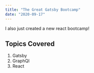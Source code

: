 ```yaml
---
title: "The Great Gatsby Bootcamp"
date: "2020-09-17"
---
```


I also just created a new react bootcamp!

## Topics Covered

1. Gatsby
2. GraphQl
3. React
